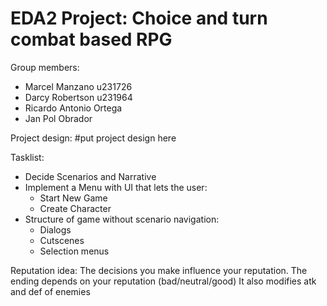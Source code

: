 # EDA2 Project: Choice and turn combat based RPG

Group members:
- Marcel Manzano u231726
- Darcy Robertson u231964
- Ricardo Antonio Ortega
- Jan Pol Obrador 

Project design:
#put project design here

Tasklist:

- Decide Scenarios and Narrative
- Implement a Menu with UI that lets the user:
    - Start New Game
    - Create Character
- Structure of game without scenario navigation:
    - Dialogs
    - Cutscenes
    - Selection menus

Reputation idea:
    The decisions you make influence your reputation. The ending depends on your reputation (bad/neutral/good)
    It also modifies atk and def of enemies
